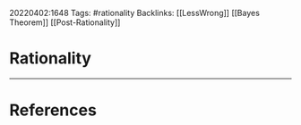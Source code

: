 20220402:1648
Tags: #rationality 
Backlinks: [[LessWrong]] [[Bayes Theorem]] [[Post-Rationality]]
# Rationality




---
# References